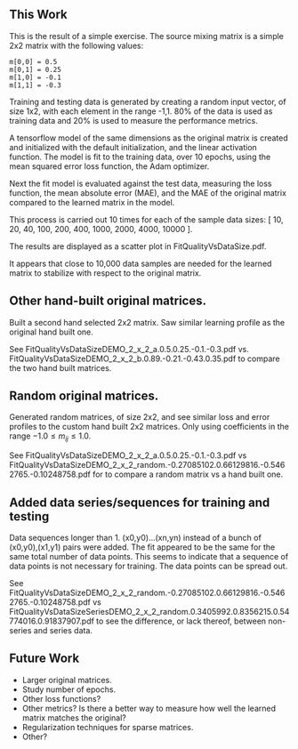 This Work
---------

This is the result of a simple exercise.  The source mixing matrix is a
simple 2x2 matrix with the following values:

    m[0,0] = 0.5
    m[0,1] = 0.25
    m[1,0] = -0.1
    m[1,1] = -0.3

Training and testing data is generated by creating a random input vector, 
of size 1x2, with each element in the range -1,1.  80% of the data
is used as training data and 20% is used to measure the performance metrics.

A tensorflow model of the same dimensions as the original matrix is
created and initialized with the default initialization, and the linear
activation function.  The model is fit to the training data, over 10 epochs,
using the mean squared error loss function, the Adam optimizer.

Next the fit model is evaluated against the test data, measuring the
loss function, the mean absolute error (MAE), and the MAE of the
original matrix compared to the learned matrix in the model.

This process is carried out 10 times for each of the sample data sizes:
[ 10, 20, 40, 100, 200, 400, 1000, 2000, 4000, 10000 ].

The results are displayed as a scatter plot in FitQualityVsDataSize.pdf.

It appears that close to 10,000 data samples are needed for the
learned matrix to stabilize with respect to the original matrix.

Other hand-built original matrices. 
-----------------------------------

Built a second hand selected 2x2 matrix.  Saw similar
learning profile as the original hand built one.

See FitQualityVsDataSizeDEMO_2_x_2_a.0.5.0.25.-0.1.-0.3.pdf vs. 
FitQualityVsDataSizeDEMO_2_x_2_b.0.89.-0.21.-0.43.0.35.pdf to
compare the two hand built matrices.


Random original matrices. 
-------------------------

Generated random matrices, of size 2x2, and see similar loss and
error profiles to the custom hand built 2x2 matrices.  Only using
coefficients in the range $-1.0 \le m_{ij} \le 1.0$.

See FitQualityVsDataSizeDEMO_2_x_2_a.0.5.0.25.-0.1.-0.3.pdf vs
FitQualityVsDataSizeDEMO_2_x_2_random.-0.27085102.0.66129816.-0.5462765.-0.10248758.pdf
for to compare a random matrix vs a hand built one.


Added data series/sequences for training and testing 
-----------------------------------------------------

Data sequences longer than 1.  (x0,y0)...(xn,yn) instead of a bunch of (x0,y0),(x1,y1) 
pairs were added.  The fit appeared to be the same for the same total number 
of data points. This seems to indicate that a sequence of data points is not
necessary for training.  The data points can be spread out.

See FitQualityVsDataSizeDEMO_2_x_2_random.-0.27085102.0.66129816.-0.5462765.-0.10248758.pdf
vs 
FitQualityVsDataSizeSeriesDEMO_2_x_2_random.0.3405992.0.8356215.0.54774016.0.91837907.pdf
to see the difference, or lack thereof, between non-series and series data.

Future Work
-----------

- Larger original matrices.
- Study number of epochs.
- Other loss functions?
- Other metrics?  Is there a better way to measure how well
  the learned matrix matches the original?
- Regularization techniques for sparse matrices.
- Other?
